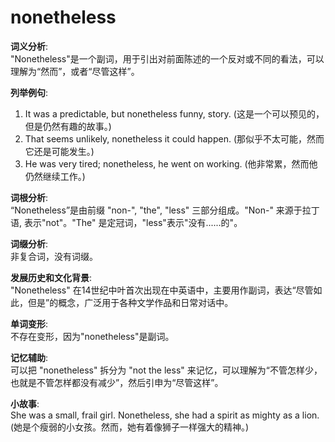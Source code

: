 # nonetheless

**词义分析**:  
"Nonetheless"是一个副词，用于引出对前面陈述的一个反对或不同的看法，可以理解为“然而”，或者“尽管这样”。

  

**列举例句**:

  

1.  It was a predictable, but nonetheless funny, story. (这是一个可以预见的，但是仍然有趣的故事。)
2.  That seems unlikely, nonetheless it could happen. (那似乎不太可能，然而它还是可能发生。)
3.  He was very tired; nonetheless, he went on working. (他非常累，然而他仍然继续工作。)

  

**词根分析**:  
“Nonetheless”是由前缀 "non-", "the", "less" 三部分组成。"Non-" 来源于拉丁语, 表示"not"。"The" 是定冠词，"less"表示"没有......的"。

  

**词缀分析**:  
非复合词，没有词缀。

  

**发展历史和文化背景**:  
"Nonetheless" 在14世纪中叶首次出现在中英语中，主要用作副词，表达“尽管如此，但是”的概念，广泛用于各种文学作品和日常对话中。

  

**单词变形**:  
不存在变形，因为"nonetheless"是副词。

  

**记忆辅助**:  
可以把 "nonetheless" 拆分为 "not the less" 来记忆，可以理解为“不管怎样少，也就是不管怎样都没有减少”，然后引申为“尽管这样”。

  

**小故事**:  
She was a small, frail girl. Nonetheless, she had a spirit as mighty as a lion.  
(她是个瘦弱的小女孩。然而，她有着像狮子一样强大的精神。)
